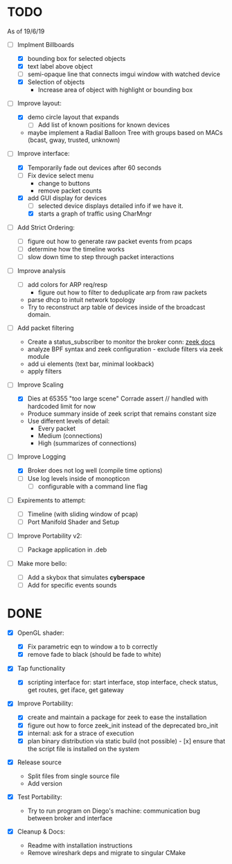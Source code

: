 TODO
=====
As of 19/6/19

- [ ] Implment Billboards
    - [x] bounding box for selected objects
    - [x] text label above object
    - [ ] semi-opaque line that connects imgui window with watched device
    - [x] Selection of objects
        - Increase area of object with highlight or bounding box

- [ ] Improve layout:
    - [x] demo circle layout that expands
        - [ ] Add list of known positions for known devices
    - maybe implement a Radial Balloon Tree with groups based on MACs (bcast, gway, trusted, unknown)

- [ ] Improve interface:
    - [x] Temporarily fade out devices after 60 seconds
    - [ ] Fix device select menu
        - change to buttons
        - remove packet counts
    - [x] add GUI display for devices
        - [ ] selected device displays detailed info if we have it.
        - [x] starts a graph of traffic using CharMngr

- [ ] Add Strict Ordering:
    - [ ] figure out how to generate raw packet events from pcaps
    - [ ] determine how the timeline works
    - [ ] slow down time to step through packet interactions

- [ ] Improve analysis
    - [ ] add colors for ARP req/resp
        - figure out how to filter to deduplicate arp from raw packets
    - parse dhcp to intuit network topology
    - Try to reconstruct arp table of devices inside of the broadcast domain.

- [ ] Add packet filtering
    - Create a status_subscriber to monitor the broker conn: [zeek docs](https://bro-broker.readthedocs.io/en/stable/comm.html#status-and-error-messages)
    - analyze BPF syntax and zeek configuration - exclude filters via zeek module
    - add ui elements (text bar, minimal lookback)
    - apply filters

- [ ] Improve Scaling
    - [x] Dies at 65355 "too large scene" Corrade assert // handled with hardcoded limit for now
    - Produce summary inside of zeek script that remains constant size
    - Use different levels of detail:
        - Every packet
        - Medium (connections)
        - High (summarizes of connections)

- [ ] Improve Logging
    - [x] Broker does not log well (compile time options)
    - [ ] Use log levels inside of monopticon
        - [ ] configurable with a command line flag

- [ ] Expirements to attempt:
    - [ ] Timeline (with sliding window of pcap)
    - [ ] Port Manifold Shader and Setup

- [ ] Improve Portability v2:
    - [ ] Package application in .deb

- [ ] Make more bello:
    - [ ] Add a skybox that simulates __cyberspace__
    - [ ] Add for specific events sounds

DONE
====
- [x] OpenGL shader:
    - [x] Fix parametric eqn to window a to b correctly
    - [x] remove fade to black (should be fade to white)

- [x] Tap functionality
    - [x] scripting interface for: start interface, stop interface, check status,
          get routes, get iface, get gateway

- [x] Improve Portability:
    - [x] create and maintain a package for zeek to ease the installation
    - [x] figure out how to force zeek_init instead of the deprecated bro_init
    - [x] internal: ask for a strace of execution
    - [x] plan binary distribution via static build (not possible)
          - [x] ensure that the script file is installed on the system

- [x] Release source
    - Split files from single source file
    - Add version

- [x] Test Portability:
    - Try to run program on Diego's machine:
      communication bug between broker and interface

- [x] Cleanup & Docs:
    - Readme with installation instructions
    - Remove wireshark deps and migrate to singular CMake
